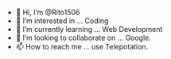 - 👋 Hi, I’m @Rito1506
- 👀 I’m interested in ... Coding 
- 🌱 I’m currently learning ... Web Development 
- 💞️ I’m looking to collaborate on ... Google.
- 📫 How to reach me ... use Telepotation.

<!---
Rito1506/Rito1506 is a ✨ special ✨ repository because its `README.md` (this file) appears on your GitHub profile.
You can click the Preview link to take a look at your changes.
--->
